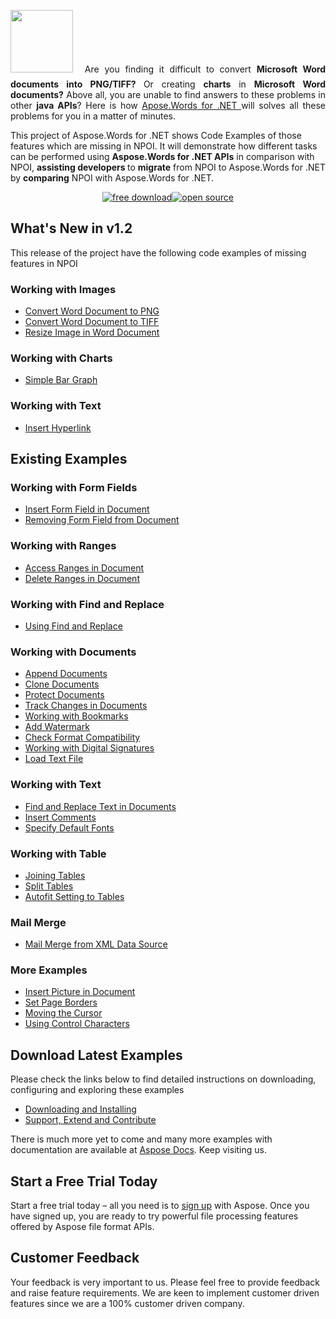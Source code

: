 <p style="text-align: justify;"><a href="https://www.aspose.com/products/words/net"><img class="alignleft size-full wp-image-10714" style="margin-right: 10px; margin-bottom: 10px;" title="Aspose.Words or .NET logo" src="https://www.aspose.com/blogs/wp-content/uploads/2013/09/aspose-Words-for-net-e1378287014402.png" alt="" width="100" height="100" /></a> Are you finding it difficult to convert <strong>Microsoft Word documents into PNG/TIFF? </strong>Or creating <strong>charts</strong> in <strong>Microsoft Word documents?</strong> Above all, you are unable to find answers to these problems in other <strong>java APIs</strong>? Here is how <a href="https://products.aspose.com/words/net">Apose.Words for .NET </a>will solves all these problems for you in a matter of minutes. </p> <p>This project of Aspose.Words for .NET shows Code Examples of those features which are missing in NPOI. It will demonstrate how different tasks can be performed using <strong>Aspose.Words for .NET APIs</strong> in comparison with NPOI, <strong>assisting developers </strong>to <strong>migrate</strong> from NPOI to Aspose.Words for .NET by <strong>comparing</strong> NPOI with Aspose.Words for .NET.</p>
<p style="text-align: center;"><a title="Aspose.Words Features Missing in NPOI - v 1.2" href="https://asposewordsnpoi.codeplex.com/releases/view/620426"><img title="Free Download - More Code Examples of Aspose.Words .NET Features Missing in NPOI" src="https://cdn.aspose.com/Images/marketplace/free-download-icon-aspose-mp.png" alt="free download" /></a><a title="Source Code - Aspose.Words .NET for NPOI" href="https://asposewordsnpoi.codeplex.com/SourceControl/latest"><img title="Source Code - Aspose.Words .NET for NPOI" src="https://cdn.aspose.com/Images/marketplace/open-source-icon-aspose-mp.png" alt="open source" /></a></p>
<h2>What's New in v1.2</h2>
<p>This release of the project have the following code examples of missing features in NPOI</p>
<h3>Working with Images</h3>
<ul>
	<li><a title="Convert Document to PNG" href="https://docs.aspose.com/display/wordsnet/Convert+Word+Document+to+PNG">Convert Word Document to PNG </a></li>
	<li><a title="Convert Word Document to TIFF" href="https://docs.aspose.com/display/wordsnet/Convert+Word+Document+to+TIFF">Convert Word Document to TIFF</a></li>
	<li><a title="Resize Image in Word Document" href="https://docs.aspose.com/display/wordsnet/Resize+Image+in+Word+Document">Resize Image in Word Document</a></li>
</ul>
<h3>Working with Charts</h3>
<ul>
	<li><a title="Simple Bar Graph" href="https://docs.aspose.com/display/wordsnet/Simple+Bar+Graph">Simple Bar Graph</a></li>
</ul>
<h3>Working with Text</h3>
<ul>
	<li><a title="Insert Hyperlink" href="https://docs.aspose.com/display/wordsnet/Insert+Hyperlink">Insert Hyperlink</a></li>
</ul>
<h2>Existing Examples</h2>
<h3>Working with Form Fields</h3>
<ul>
	<li><a title="Insert Form Field in Document" href="https://docs.aspose.com/display/wordsnet/Insert+Form+Field+in+Document">Insert Form Field in Document</a></li>
	<li><a title="Removing Form Field from Document" href="https://docs.aspose.com/display/wordsnet/Removing+Form+Field+from+Document">Removing Form Field from Document</a></li>
</ul>
<h3>Working with Ranges</h3>
<ul>
	<li><a title="Access Ranges in Document" href="https://docs.aspose.com/display/wordsnet/Access+Ranges+in+Document">Access Ranges in Document</a></li>
	<li><a title="Delete Ranges in Document" href="https://docs.aspose.com/display/wordsnet/Delete+Ranges">Delete Ranges in Document</a></li>
</ul>
<h3>Working with Find and Replace</h3>
<ul>
	<li><a title="Using Find and Replace" href="https://docs.aspose.com/display/wordsnet/Using+Find+and+Replace+in+NPOI">Using Find and Replace</a></li>
</ul>
<h3>Working with Documents</h3>
<ul>
	<li><a title="Append Documents" href="https://docs.aspose.com/display/wordsnet/Append+Documents">Append Documents</a></li>
	<li><a title="Clone Documents" href="https://docs.aspose.com/display/wordsnet/Clone+Documents">Clone Documents</a></li>
	<li><a title="Protect Documents" href="https://docs.aspose.com/display/wordsnet/Protect+Documents">Protect Documents</a></li>
	<li><a title="Track Changes in Documents" href="https://docs.aspose.com/display/wordsnet/Track+Changes+in+Documents">Track Changes in Documents</a></li>
	<li><a title="Working with Bookmarks" href="https://docs.aspose.com/display/wordsnet/Working+with+Bookmarks+in+NPOI">Working with Bookmarks</a></li>
	<li><a title="Add Watermark" href="https://docs.aspose.com/display/wordsnet/Add+Watermark">Add Watermark</a></li>
	<li><a title="Check Format Compatibility" href="https://docs.aspose.com/display/wordsnet/Check+Format+Compatibility+in+NPOI">Check Format Compatibility</a></li>
	<li><a title="Working with Digital Signatures" href="https://docs.aspose.com/display/wordsnet/Working+with+Digital+Signatures+in+NPOI">Working with Digital Signatures</a></li>
	<li><a title="Load Text File" href="https://docs.aspose.com/display/wordsnet/Load+Text+File">Load Text File</a></li>
</ul>
<h3>Working with Text</h3>
<ul>
	<li><a title="Find and Replace Text in Documents" href="https://docs.aspose.com/display/wordsnet/Find+and+Replace+Text+in+Documents">Find and Replace Text in Documents</a></li>
	<li><a title="Insert Comments" href="https://docs.aspose.com/display/wordsnet/Insert+Comments">Insert Comments</a></li>
	<li><a title="Specify Default Fonts" href="https://docs.aspose.com/display/wordsnet/Specify+Default+Fonts">Specify Default Fonts</a></li>
</ul>
<h3>Working with Table</h3>
<ul>
	<li><a title="Joining Tables" href="https://docs.aspose.com/display/wordsnet/Joining+Tables+in+NPOI">Joining Tables</a></li>
	<li><a title="Split Tables" href="https://docs.aspose.com/display/wordsnet/Split+Tables">Split Tables</a></li>
	<li><a title="Autofit Setting to Tables" href="https://docs.aspose.com/display/wordsnet/Autofit+Setting+to+Tables">Autofit Setting to Tables</a></li>
</ul>
<h3>Mail Merge</h3>
<ul>
	<li><a title="Mail Merge from XML Data Source" href="https://docs.aspose.com/display/wordsnet/Mail+Merge+from+XML+Data+Source">Mail Merge from XML Data Source</a></li>
</ul>
<h3>More Examples</h3>
<ul>
	<li><a title="Insert Picture in Document" href="https://docs.aspose.com/display/wordsnet/Insert+Picture+in+Document">Insert Picture in Document</a></li>
	<li><a title="Set Page Borders" href="https://docs.aspose.com/display/wordsnet/Set+Page+Borders">Set Page Borders</a></li>
	<li><a title="Moving the Cursor" href="https://docs.aspose.com/display/wordsnet/Moving+the+Cursor+in+NPOI">Moving the Cursor</a></li>
	<li><a title="Using Control Characters" href="https://docs.aspose.com/display/wordsnet/Using+Control+Characters+in+NPOI">Using Control Characters</a></li>
</ul>
<h2>Download Latest Examples</h2>
<p>Please check the links below to find detailed instructions on downloading, configuring and exploring these examples</p>
<ul>
	<li><a href="https://docs.aspose.com/display/wordsnet/Aspose.Words+.NET+for+NPOI#Aspose.Words.NETforNPOI-DownloadingandInstalling">Downloading and Installing</a></li>
	<li><a href="https://docs.aspose.com/display/wordsnet/Aspose.Words+.NET+for+NPOI#Aspose.Words.NETforNPOI-Support%2CExtendandContribute">Support, Extend and Contribute</a></li>
</ul>
<p>There is much more yet to come and many more examples with documentation are available at <a href="https://docs.aspose.com/display/wordsnet/Home">Aspose Docs</a>. Keep visiting us.</p>
<h2>Start a Free Trial Today</h2>
<p>Start a free trial today – all you need is to <a href="https://id.dynabic.com/signup?clientId=prod.discourse.aspose&redirectUrl=https://forum.aspose.com/session/sso">sign up</a> with Aspose. Once you have signed up, you are ready to try powerful file processing features offered by Aspose file format APIs.</p>
<h2>Customer Feedback</h2>
<p>Your feedback is very important to us. Please feel free to provide feedback and raise feature requirements. We are keen to implement customer driven features since we are a 100% customer driven company.</p>
